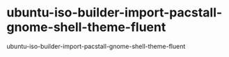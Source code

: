 # ubuntu-iso-builder-import-pacstall-gnome-shell-theme-fluent
ubuntu-iso-builder-import-pacstall-gnome-shell-theme-fluent
